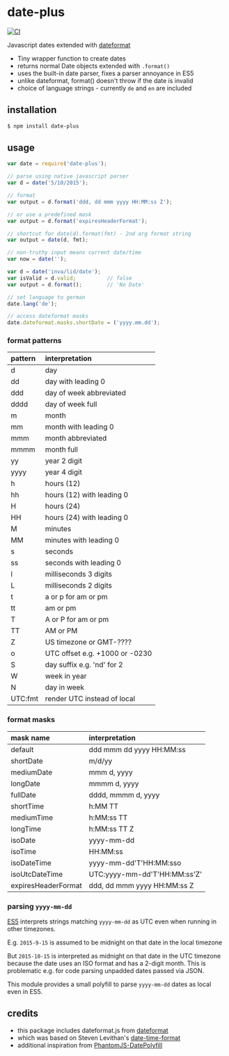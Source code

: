 # date-plus
[![CI](https://github.com/jldec/date-plus/workflows/CI/badge.svg)](https://github.com/jldec/date-plus/actions)

Javascript dates extended with [dateformat](https://www.npmjs.com/package/dateformat)

- Tiny wrapper function to create dates
- returns normal Date objects extended with `.format()`
- uses the built-in date parser, fixes a parser annoyance in ES5
- unlike dateformat, format() doesn't throw if the date is invalid
- choice of language strings - currently `de` and `en` are included

## installation

```sh
$ npm install date-plus
```

## usage

```javascript
var date = require('date-plus');

// parse using native javascript parser
var d = date('5/10/2015');

// format
var output = d.format('ddd, dd mmm yyyy HH:MM:ss Z');

// or use a predefined mask
var output = d.format('expiresHeaderFormat');

// shortcut for date(d).format(fmt) - 2nd arg format string
var output = date(d, fmt);

// non-truthy input means current date/time
var now = date('');

var d = date('inva/lid/date');
var isValid = d.valid;          // false
var output = d.format();        // 'No Date'

// set language to german
date.lang('de');

// access dateformat masks
date.dateformat.masks.shortDate = ('yyyy.mm.dd');
```

### format patterns

| pattern     | interpretation                  |
| :---------- | :------------------------------ |
| d           | day                             |
| dd          | day with leading 0              |
| ddd         | day of week abbreviated         |
| dddd        | day of week full                |
| m           | month                           |
| mm          | month with leading 0            |
| mmm         | month abbreviated               |
| mmmm        | month full                      |
| yy          | year 2 digit                    |
| yyyy        | year 4 digit                    |
| h           | hours (12)                      |
| hh          | hours (12) with leading 0       |
| H           | hours (24)                      |
| HH          | hours (24) with leading 0       |
| M           | minutes                         |
| MM          | minutes with leading 0          |
| s           | seconds                         |
| ss          | seconds with leading 0          |
| l           | milliseconds 3 digits           |
| L           | milliseconds 2 digits           |
| t           | a or p for am or pm             |
| tt          | am or pm                        |
| T           | A or P for am or pm             |
| TT          | AM or PM                        |
| Z           | US timezone or GMT-????         |
| o           | UTC offset e.g. +1000 or -0230  |
| S           | day suffix e.g. 'nd' for 2      |
| W           | week in year                    |
| N           | day in week                     |
| UTC:fmt     | render UTC instead of local     |

### format masks

| mask name             | interpretation                  |
| :-------------------- | :------------------------------ |
| default               | ddd mmm dd yyyy HH:MM:ss        |
| shortDate             | m/d/yy                          |
| mediumDate            | mmm d, yyyy                     |
| longDate              | mmmm d, yyyy                    |
| fullDate              | dddd, mmmm d, yyyy              |
| shortTime             | h:MM TT                         |
| mediumTime            | h:MM:ss TT                      |
| longTime              | h:MM:ss TT Z                    |
| isoDate               | yyyy-mm-dd                      |
| isoTime               | HH:MM:ss                        |
| isoDateTime           | yyyy-mm-dd'T'HH:MM:sso          |
| isoUtcDateTime        | UTC:yyyy-mm-dd'T'HH:MM:ss'Z'    |
| expiresHeaderFormat   | ddd, dd mmm yyyy HH:MM:ss Z     |


### parsing `yyyy-mm-dd`

[ES5](https://developer.mozilla.org/en-US/docs/Web/JavaScript/Reference/Global_Objects/Date/parse#ECMAScript_5_ISO-8601_format_support) interprets strings matching `yyyy-mm-dd` as UTC even when running in other timezones.

E.g. `2015-9-15` is assumed to be midnight on that date in the local timezone

But `2015-10-15` is interpreted as midnight on that date in the UTC timezone because the date uses an ISO format and has a 2-digit month.
This is problematic e.g. for code parsing unpadded dates passed via JSON.

This module provides a small polyfill to parse `yyyy-mm-dd` dates as local even in ES5.

## credits
- this package includes dateformat.js from  [dateformat](https://www.npmjs.com/package/dateformat)
- which was based on Steven Levithan's [date-time-format](http://blog.stevenlevithan.com/archives/date-time-format)
- additional inspiration from [PhantomJS-DatePolyfill](https://github.com/kbaltrinic/PhantomJS-DatePolyfill)
